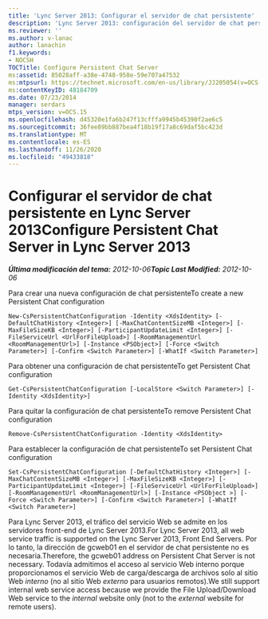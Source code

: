 ```yaml
---
title: 'Lync Server 2013: Configurar el servidor de chat persistente'
description: 'Lync Server 2013: configuración del servidor de chat persistente.'
ms.reviewer: ''
ms.author: v-lanac
author: lanachin
f1.keywords:
- NOCSH
TOCTitle: Configure Persistent Chat Server
ms:assetid: 85028aff-a38e-4748-958e-59e707a47532
ms:mtpsurl: https://technet.microsoft.com/en-us/library/JJ205054(v=OCS.15)
ms:contentKeyID: 48184709
ms.date: 07/23/2014
manager: serdars
mtps_version: v=OCS.15
ms.openlocfilehash: d45320e1fa6b247f13cfffa9945b45390f2ae6c5
ms.sourcegitcommit: 36fee89bb887bea4f18b19f17a8c69daf5bc423d
ms.translationtype: MT
ms.contentlocale: es-ES
ms.lasthandoff: 11/26/2020
ms.locfileid: "49433818"
---
```

# <a name="configure-persistent-chat-server-in-lync-server-2013"></a><span data-ttu-id="ef12e-103">Configurar el servidor de chat persistente en Lync Server 2013</span><span class="sxs-lookup"><span data-stu-id="ef12e-103">Configure Persistent Chat Server in Lync Server 2013</span></span>

<div data-xmlns="http://www.w3.org/1999/xhtml">

<div class="topic" data-xmlns="http://www.w3.org/1999/xhtml" data-msxsl="urn:schemas-microsoft-com:xslt" data-cs="https://msdn.microsoft.com/">

<div data-asp="https://msdn2.microsoft.com/asp">



</div>

<div id="mainSection">

<div id="mainBody"><span data-ttu-id="ef12e-104">

<span> </span></span><span class="sxs-lookup"><span data-stu-id="ef12e-104">

<span> </span></span></span>

<span data-ttu-id="ef12e-105">_**Última modificación del tema:** 2012-10-06_</span><span class="sxs-lookup"><span data-stu-id="ef12e-105">_**Topic Last Modified:** 2012-10-06_</span></span>

<span data-ttu-id="ef12e-106">Para crear una nueva configuración de chat persistente</span><span class="sxs-lookup"><span data-stu-id="ef12e-106">To create a new Persistent Chat configuration</span></span>

    New-CsPersistentChatConfiguration -Identity <XdsIdentity> [-DefaultChatHistory <Integer>] [-MaxChatContentSizeMB <Integer>] [-MaxFileSizeKB <Integer>] [-ParticipantUpdateLimit <Integer>] [-FileServiceUrl <UrlForFileUpload>] [-RoomManagementUrl <RoomManagementUrl>] [-Instance <PSObject>] [-Force <Switch Parameter>] [-Confirm <Switch Parameter>] [-WhatIf <Switch Parameter>]

<span data-ttu-id="ef12e-107">Para obtener una configuración de chat persistente</span><span class="sxs-lookup"><span data-stu-id="ef12e-107">To get Persistent Chat configuration</span></span>

    Get-CsPersistentChatConfiguration [-LocalStore <Switch Parameter>] [-Identity <XdsIdentity>]

<span data-ttu-id="ef12e-108">Para quitar la configuración de chat persistente</span><span class="sxs-lookup"><span data-stu-id="ef12e-108">To remove Persistent Chat configuration</span></span>

    Remove-CsPersistentChatConfiguration -Identity <XdsIdentity>

<span data-ttu-id="ef12e-109">Para establecer la configuración de chat persistente</span><span class="sxs-lookup"><span data-stu-id="ef12e-109">To set Persistent Chat configuration</span></span>

    Set-CsPersistentChatConfiguration [-DefaultChatHistory <Integer>] [-MaxChatContentSizeMB <Integer>] [-MaxFileSizeKB <Integer>] [-ParticipantUpdateLimit <Integer>] [-FileServiceUrl <UrlForFileUpload>] [-RoomManagementUrl <RoomManagementUrl>] [-Instance <PSObject >] [-Force <Switch Parameter>] [-Confirm <Switch Parameter>] [-WhatIf <Switch Parameter>]

<span data-ttu-id="ef12e-110">Para Lync Server 2013, el tráfico del servicio Web se admite en los servidores front-end de Lync Server 2013.</span><span class="sxs-lookup"><span data-stu-id="ef12e-110">For Lync Server 2013, all web service traffic is supported on the Lync Server 2013, Front End Servers.</span></span> <span data-ttu-id="ef12e-111">Por lo tanto, la dirección de gcweb01 en el servidor de chat persistente no es necesaria.</span><span class="sxs-lookup"><span data-stu-id="ef12e-111">Therefore, the gcweb01 address on Persistent Chat Server is not necessary.</span></span> <span data-ttu-id="ef12e-112">Todavía admitimos el acceso al servicio Web interno porque proporcionamos el servicio Web de carga/descarga de archivos solo al sitio Web *interno* (no al sitio Web *externo* para usuarios remotos).</span><span class="sxs-lookup"><span data-stu-id="ef12e-112">We still support internal web service access because we provide the File Upload/Download Web service to the *internal* website only (not to the *external* website for remote users).</span></span>

<span data-ttu-id="ef12e-113"></div>

<span> </span>

</div>

</div>

</span><span class="sxs-lookup"><span data-stu-id="ef12e-113"></div>

<span> </span>

</div>

</div>

</span></span></div>

